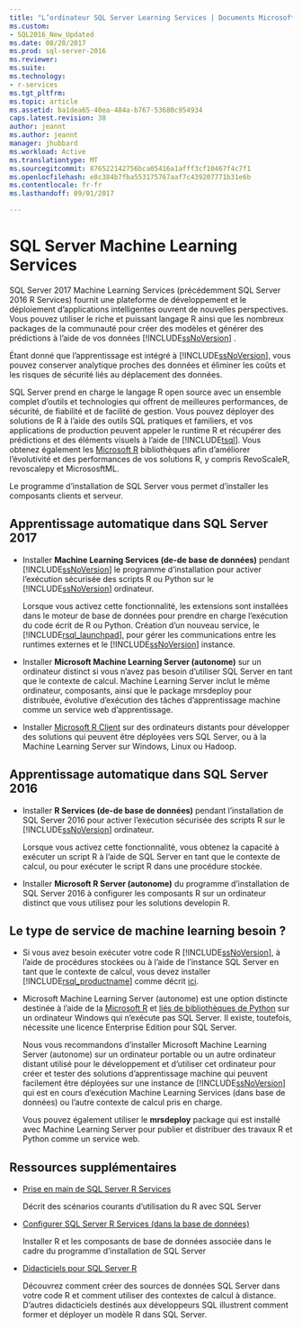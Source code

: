```yaml
---
title: "L’ordinateur SQL Server Learning Services | Documents Microsoft"
ms.custom:
- SQL2016_New_Updated
ms.date: 08/20/2017
ms.prod: sql-server-2016
ms.reviewer: 
ms.suite: 
ms.technology:
- r-services
ms.tgt_pltfrm: 
ms.topic: article
ms.assetid: ba1dea65-40ea-484a-b767-53680c954934
caps.latest.revision: 38
author: jeannt
ms.author: jeannt
manager: jhubbard
ms.workload: Active
ms.translationtype: MT
ms.sourcegitcommit: 876522142756bca05416a1afff3cf10467f4c7f1
ms.openlocfilehash: e8c384b7fba553175767aaf7c439207771b31e6b
ms.contentlocale: fr-fr
ms.lasthandoff: 09/01/2017

---
```

# <a name="sql-server-machine-learning-services"></a>SQL Server Machine Learning Services

  SQL Server 2017 Machine Learning Services (précédemment SQL Server 2016 R Services) fournit une plateforme de développement et le déploiement d’applications intelligentes ouvrent de nouvelles perspectives. Vous pouvez utiliser le riche et puissant langage R ainsi que les nombreux packages de la communauté pour créer des modèles et générer des prédictions à l’aide de vos données [!INCLUDE[ssNoVersion](../../includes/ssnoversion-md.md)] .
  
  Étant donné que l’apprentissage est intégré à [!INCLUDE[ssNoVersion](../../includes/ssnoversion-md.md)], vous pouvez conserver analytique proches des données et éliminer les coûts et les risques de sécurité liés au déplacement des données.
  
SQL Server prend en charge le langage R open source avec un ensemble complet d’outils et technologies qui offrent de meilleures performances, de sécurité, de fiabilité et de facilité de gestion. Vous pouvez déployer des solutions de R à l’aide des outils SQL pratiques et familiers, et vos applications de production peuvent appeler le runtime R et récupérer des prédictions et des éléments visuels à l’aide de [!INCLUDE[tsql](../../includes/tsql-md.md)]. Vous obtenez également les [Microsoft R](https://docs.microsoft.com/r-server/r-reference/revoscaler/revoscaler) bibliothèques afin d’améliorer l’évolutivité et des performances de vos solutions R, y compris RevoScaleR, revoscalepy et MicrososftML.
  
Le programme d’installation de SQL Server vous permet d’installer les composants clients et serveur.
  
## <a name="machine-learning-in-sql-server-2017"></a>Apprentissage automatique dans SQL Server 2017

+ Installer **Machine Learning Services (de-de base de données)** pendant [!INCLUDE[ssNoVersion](../../includes/ssnoversion-md.md)] le programme d’installation pour activer l’exécution sécurisée des scripts R ou Python sur le [!INCLUDE[ssNoVersion](../../includes/ssnoversion-md.md)] ordinateur.
  
    Lorsque vous activez cette fonctionnalité, les extensions sont installées dans le moteur de base de données pour prendre en charge l’exécution du code écrit de R ou Python. Création d’un nouveau service, le [!INCLUDE[rsql_launchpad](../../includes/rsql-launchpad-md.md)], pour gérer les communications entre les runtimes externes et le [!INCLUDE[ssNoVersion](../../includes/ssnoversion-md.md)] instance.
  
+ Installer **Microsoft Machine Learning Server (autonome)** sur un ordinateur distinct si vous n’avez pas besoin d’utiliser SQL Server en tant que le contexte de calcul. Machine Learning Server inclut le même ordinateur, composants, ainsi que le package mrsdeploy pour distribuée, évolutive d’exécution des tâches d’apprentissage machine comme un service web d’apprentissage.
  
+    Installer [Microsoft R Client](https://docs.microsoft.com/r-server/r-client/what-is-microsoft-r-client) sur des ordinateurs distants pour développer des solutions qui peuvent être déployées vers SQL Server, ou à la Machine Learning Server sur Windows, Linux ou Hadoop.

## <a name="machine-learning-in-sql-server-2016"></a>Apprentissage automatique dans SQL Server 2016

+ Installer **R Services (de-de base de données)** pendant l’installation de SQL Server 2016 pour activer l’exécution sécurisée des scripts R sur le [!INCLUDE[ssNoVersion](../../includes/ssnoversion-md.md)] ordinateur.
  
    Lorsque vous activez cette fonctionnalité, vous obtenez la capacité à exécuter un script R à l’aide de SQL Server en tant que le contexte de calcul, ou pour exécuter le script R dans une procédure stockée.
  
+   Installer **Microsoft R Server (autonome)** du programme d’installation de SQL Server 2016 à configurer les composants R sur un ordinateur distinct que vous utilisez pour les solutions developin R.


## <a name="which-type-of-machine-learning-service-do-i-need"></a>Le type de service de machine learning besoin ?

+ Si vous avez besoin exécuter votre code R [!INCLUDE[ssNoVersion](../../includes/ssnoversion-md.md)], à l’aide de procédures stockées ou à l’aide de l’instance SQL Server en tant que le contexte de calcul, vous devez installer [!INCLUDE[rsql_productname](../../includes/rsql-productname-md.md)] comme décrit [ici](../../advanced-analytics/r-services/set-up-sql-server-r-services-in-database.md).

+ Microsoft Machine Learning Server (autonome) est une option distincte destinée à l’aide de la [Microsoft R](https://docs.microsoft.com/r-server/r-reference/introducing-r-server-r-package-reference) et [liés de bibliothèques de Python](../python/what-is-revoscalepy.md) sur un ordinateur Windows qui n’exécute pas SQL Server. Il existe, toutefois, nécessite une licence Enterprise Edition pour SQL Server.
    
    Nous vous recommandons d’installer Microsoft Machine Learning Server (autonome) sur un ordinateur portable ou un autre ordinateur distant utilisé pour le développement et d’utiliser cet ordinateur pour créer et tester des solutions d’apprentissage machine qui peuvent facilement être déployées sur une instance de [!INCLUDE[ssNoVersion](../../includes/ssnoversion-md.md)] qui est en cours d’exécution Machine Learning Services \(dans base de données\) ou l’autre contexte de calcul pris en charge.
  
    Vous pouvez également utiliser le **mrsdeploy** package qui est installé avec Machine Learning Server pour publier et distribuer des travaux R et Python comme un service web.

## <a name="additional-resources"></a>Ressources supplémentaires

+ [Prise en main de SQL Server R Services](../../advanced-analytics/r/getting-started-with-sql-server-r-services.md)
 
    Décrit des scénarios courants d’utilisation du R avec SQL Server

+ [Configurer SQL Server R Services (dans la base de données)](../../advanced-analytics/r/set-up-sql-server-r-services-in-database.md)

    Installer R et les composants de base de données associée dans le cadre du programme d’installation de SQL Server
  
+ [Didacticiels pour SQL Server R](../../advanced-analytics/tutorials/sql-server-r-tutorials.md)

    Découvrez comment créer des sources de données SQL Server dans votre code R et comment utiliser des contextes de calcul à distance. D’autres didacticiels destinés aux développeurs SQL illustrent comment former et déployer un modèle R dans SQL Server.

